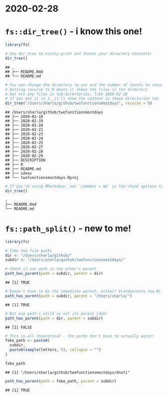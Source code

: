 2020-02-28
================

# `fs::dir_tree()` - i know this one\!

``` r
library(fs)

# Use dir_tree to nicely print and format your directory contents!
dir_tree()
```

    ## .
    ## ├── README.Rmd
    ## └── README.md

``` r
# You can change the directory to use and the number of levels to recurse!
# Setting recurse to 0 means it shows the files in the directory
# but not any files in sub-directories, like 2020-02-18
# If you set it to 1, it'll show the content in those directories too
dir_tree("/Users/sharla/github/twofunctionsmostdays", recurse = 0)
```

    ## /Users/sharla/github/twofunctionsmostdays
    ## ├── 2020-02-18
    ## ├── 2020-02-19
    ## ├── 2020-02-20
    ## ├── 2020-02-21
    ## ├── 2020-02-23
    ## ├── 2020-02-24
    ## ├── 2020-02-25
    ## ├── 2020-02-27
    ## ├── 2020-02-28
    ## ├── 2020-02-29
    ## ├── DESCRIPTION
    ## ├── R
    ## ├── README.md
    ## ├── ideas
    ## └── twofunctionsmostdays.Rproj

``` r
# If you're using RMarkdown, set `comment = NA` in the chunk options to just show the directory without any ##
dir_tree()
```

    .
    ├── README.Rmd
    └── README.md

# `fs::path_split()` - new to me\!

``` r
library(fs)

# Take two file paths
dir <- "/Users/sharla/github/"
subdir <- "/Users/sharla/github/twofunctionsmostdays/"

# Check if one path is the other's parent
path_has_parent(path = subdir, parent = dir)
```

    ## [1] TRUE

``` r
# Doesn't have to be the immediate parent, either! Grandparents too B)
path_has_parent(path = subdir, parent = "/Users/sharla/")
```

    ## [1] TRUE

``` r
# But one path's child is not its parent (duh)
path_has_parent(path = dir, parent = subdir)
```

    ## [1] FALSE

``` r
# This is all theoretical - the paths don't have to actually exist!
fake_path <- paste0(
  subdir,
  paste0(sample(letters, 5), collapse = "")
)

fake_path
```

    ## [1] "/Users/sharla/github/twofunctionsmostdays/dnxti"

``` r
path_has_parent(path = fake_path, parent = subdir)
```

    ## [1] TRUE
